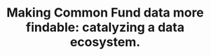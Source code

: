 ---
authors: Charbonneau AL, Brady A, Czajkowski K, Aluvathingal J, Canchi S, Carter R,
  Chard K, Clarke DJB, Crabtree J, Creasy HH, D'Arcy M, Felix V, Giglio M, Gingrich
  A, Harris RM, Hodges TK, Ifeonu O, Jeon M, Kropiwnicki E, Lim MCW, Liming RL, Lumian
  J, Mahurkar AA, Mandal M, Munro JB, Nadendla S, Richter R, Romano C, Rocca-Serra
  P, Schor M, Schuler RE, Tangmunarunkit H, Waldrop A, Williams C, Word K, Sansone
  SA, Ma'ayan A, Wagner R, Foster I, Kesselman C, Brown CT, White O
carousel: false
dccs:
- LINCS;HMP;IDG
doi: 10.1093/gigascience/giac105
featured: false
journal: GigaScience
keywords: '["Ecosystem", "Metadata", "Financial Management"]'
landmark: false
layout: ../../layouts/Publication.astro
pmcid: PMC9677336
pmid: 36409836
title: 'Making Common Fund data more findable: catalyzing a data ecosystem.'
volume: '11'
year: 2022

---
